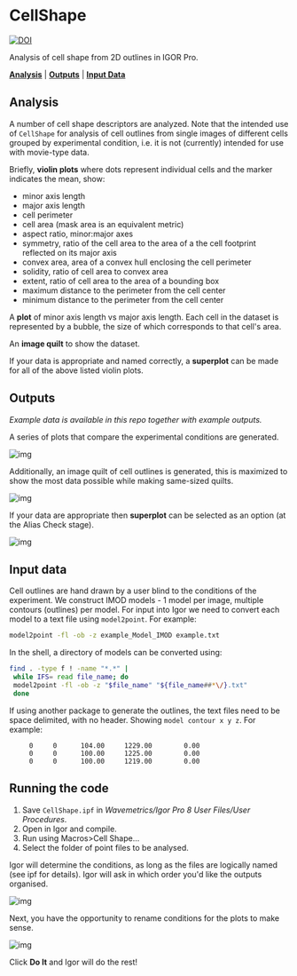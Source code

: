 # CellShape

[![DOI](https://zenodo.org/badge/202709292.svg)](https://zenodo.org/badge/latestdoi/202709292)

Analysis of cell shape from 2D outlines in IGOR Pro.

[**Analysis**](#analysis) | [**Outputs**](#outputs) | [**Input Data**](#input-data)

## Analysis

A number of cell shape descriptors are analyzed.
Note that the intended use of `CellShape` for analysis of cell outlines from single images of different cells grouped by experimental condition, i.e. it is not (currently) intended for use with movie-type data.

Briefly, **violin plots** where dots represent individual cells and the marker indicates the mean, show:

- minor axis length
- major axis length
- cell perimeter
- cell area (mask area is an equivalent metric)
- aspect ratio, minor:major axes
- symmetry, ratio of the cell area to the area of a the cell footprint reflected on its major axis
- convex area, area of a convex hull enclosing the cell perimeter
- solidity, ratio of cell area to convex area
- extent, ratio of cell area to the area of a bounding box
- maximum distance to the perimeter from the cell center
- minimum distance to the perimeter from the cell center

A **plot** of minor axis length vs major axis length.
Each cell in the dataset is represented by a bubble, the size of which corresponds to that cell's area.

An **image quilt** to show the dataset.

If your data is appropriate and named correctly, a **superplot** can be made for all of the above listed violin plots.

## Outputs

*Example data is available in this repo together with example outputs.*

A series of plots that compare the experimental conditions are generated.

![img](img/output1.png?raw=true "image")

Additionally, an image quilt of cell outlines is generated, this is maximized to show the most data possible while making same-sized quilts.

![img](img/output2.png?raw=true "image")

If your data are appropriate then **superplot** can be selected as an option (at the Alias Check stage).

![img](img/output3.png?raw=true "image")

## Input data

Cell outlines are hand drawn by a user blind to the conditions of the experiment.
We construct IMOD models - 1 model per image, multiple contours (outlines) per model.
For input into Igor we need to convert each model to a text file using `model2point`.
For example:

```bash
model2point -fl -ob -z example_Model_IMOD example.txt
```

In the shell, a directory of models can be converted using:

```bash
find . -type f ! -name "*.*" |
 while IFS= read file_name; do
 model2point -fl -ob -z "$file_name" "${file_name##*\/}.txt"
 done
```

If using another package to generate the outlines, the text files need to be space delimited, with no header.
Showing `model contour x y z`.
For example:

```
     0     0      104.00     1229.00        0.00
     0     0      100.00     1225.00        0.00
     0     0      100.00     1219.00        0.00
```

## Running the code

1. Save `CellShape.ipf` in *Wavemetrics/Igor Pro 8 User Files/User Procedures*.
2. Open in Igor and compile.
3. Run using Macros>Cell Shape...
4. Select the folder of point files to be analysed.

Igor will determine the conditions, as long as the files are logically named (see ipf for details).
Igor will ask in which order you'd like the outputs organised.

![img](img/inOrder.png?raw=true "image")

Next, you have the opportunity to rename conditions for the plots to make sense.

![img](img/aliasCheck.png?raw=true "image")

Click **Do It** and Igor will do the rest!